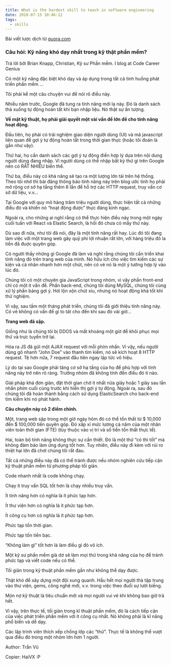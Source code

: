 ```yaml
---
title: What is the hardest skill to teach in software engineering
date: 2018-07-15 10:46:12
tags:
  - skills
---
```


Bài viết lược dịch từ [quora.com](https://www.quora.com/What-is-the-hardest-skill-to-teach-in-software-engineering/answer/Brian-Knapp-1)

### <strong>Câu hỏi: Kỹ năng khó dạy nhất trong kỹ thật phần mềm?</strong>

Trả lời bởi Brian Knapp, Christian, Kỹ sư Phần mềm. I blog at Code Career Genius
<!-- more -->
Có một kỹ năng đặc biệt khó dạy và áp dụng trong tất cả tình huống phát triền phần mềm …

<!-- more -->
Tôi phải kể một câu chuyện vui để nói rõ điều này.

Nhiều năm trước, Google đã tung ra tính năng mới lạ này. Đó là danh sách thả xuống tự động hoàn tất khi bạn nhập liệu. Nó thật sự ấn tượng.

<b>Về mặt kỹ thuật, họ phải giải quyết một vài vấn đề lớn để cho tính năng hoạt động.</b>

Đầu tiên, họ phải có trải nghiệm giao diện người dùng (UI) và mã javascript liên quan để gợi ý tự động hoàn tất trong thời gian thực (hoặc tôi đoán là gần như vậy).

Thứ hai, họ cần danh sách các gợi ý tự động điền hợp lý dựa trên nội dung người dùng đang nhập. Vì người dùng có thể nhập bất kỳ thứ gì trên Google nên có RẤT NHIỀU biến thể.

Thứ ba, điều này có khả năng sẽ tạo ra một lượng lớn tải trên hệ thống. Theo tôi nhớ thì bài đăng thông báo tính năng này trên blog ước tính họ phải mở rộng cơ sở hạ tầng thêm 6 lần để hỗ trợ các HTTP request, truy vấn cơ sở dữ liệu, v.v…

Tại Google với quy mô hàng trăm triệu người dùng, thực hiện tất cả những điều đó và khiến nó “hoạt động được” thực đáng kinh ngạc.

Ngoài ra, cho những ai nghĩ rằng có thể thực hiện điều này trong một ngày cuối tuần với React và Elastic Search, là hồi đó chưa có mấy thứ này.

Dù sao đi nữa, như tôi đã nói, đây là một tính năng rất hay. Lúc đó tôi đang làm việc với một trang web gây quỹ phi lợi nhuận rất lớn, với hàng triệu đô la tiền đã đuợc quyên góp.

Có người thấy những gì Google đã làm và nghĩ rằng chúng tôi cần triển khai tính năng đó trên trang web của mình. Nó hữu ích cho việc tìm kiếm các sự kiện và cá nhân nhanh hơn một chút, nên có vẻ nó là một ý tưởng hợp lý vào lúc đó.

Chúng tôi có một chuyên gia JavaScript trong nhóm, vì vậy phần front-end chỉ có một ít vấn đề. Phần back-end, chúng tôi dùng MySQL, chúng tôi cùng xử lý phần bảng gợi ý. Hơi lộn xộn chút xíu, nhưng nó hoạt động khá tốt khi thử nghiệm.

Vì vậy, sau tầm một tháng phát triển, chúng tôi đã giới thiệu tính năng này. Có vẻ không có vấn đề gì to tát cho đến khi sau đó vài giờ…

<b>Trang web đã sập.</b>

Giống như là chúng tôi bị DDOS và mất khoảng một giờ để khôi phục mọi thứ và trực tuyến trở lại.

Hóa ra JS đã gửi một AJAX request với mỗi phím nhấn. Vì vậy, nếu người dùng gõ nhanh “John Doe” vào thanh tìm kiếm, nó sẽ kích hoạt 8 HTTP request. Tệ hơn nữa, 7 request đầu tiên ngay lập tức vô hiệu.

Lý do tại sao Google phải tăng cơ sở hạ tầng của họ để phù hợp với tính năng này trở nên rõ ràng. Trưởng nhóm đã không tính đến điều đó tí nào.

Giải pháp khá đơn giản, đặt thời gian chờ ít nhất nửa giây hoặc 1 giây sau lần nhấn phím cuối cùng trước khi hiển thị gợi ý tự động. Ngoài ra, sau đó chúng tôi đã hoàn thành bằng cách sử dụng ElasticSearch cho back-end tìm kiếm khi nó phát hành.

<b>Câu chuyện này có 2 điểm chính.</b>

Một, trang web sập trong một giờ ngày hôm đó có thể tổn thất từ $ 10,000 đến $ 100,000 tiền quyên góp. Đó xấp xỉ mức lương cả năm của một nhân viên toàn thời gian (FTE) (tùy thuộc vào vị trí và số tiền tổn thất thực tế).

Hai, toàn bộ tính năng không thực sự cần thiết. Đó là một thứ “có thì tốt” mà không đảm bảo làm ứng dụng tốt hơn. Tuy nhiên, điều này đi kèm với rủi ro thiệt hại lớn đã chơi chúng tôi rất đau.

Tất cả những điều này đã có thể tránh được nếu nhóm nghiên cứu tiếp cận kỹ thuật phần mềm từ phương pháp tối giản.

Code nhanh nhất là code không chạy.

Chạy ít truy vấn SQL tốt hơn là chạy nhiều truy vấn.

Ít tính năng hơn có nghĩa là ít phức tạp hơn.

Ít thư viện hơn có nghĩa là ít phức tạp hơn.

Ít công cụ hơn có nghĩa là ít phức tạp hơn.

Phức tạp tốn thời gian.

Phức tạp tốn tiền bạc.

“Không làm gì” tốt hơn là làm điều gì đó vô ích.

Một kỹ sư phần mềm già dơ sẽ làm mọi thứ trong khả năng của họ để tránh phức tạp và viết code nếu có thể.

Tối giản trong kỹ thuật phần mềm gần như không thể dạy được.

Thật khó để xây dựng một đội xung quanh. Hầu hết mọi người thà tập trung vào thư viện, gems, công nghệ mới, v.v. trong việc theo đuổi sự lười biếng.

Món nợ kỹ thuật là tiêu chuẩn mới và mọi người vui vẻ khi không bao giờ trả hết.

Vì vậy, trên thực tế, tối giản trong kĩ thuật phần mềm, đó là cách tiếp cận của việc phát triển phần mềm với ít công cụ nhất. Nó không phải là kĩ năng phổ biến và dễ dạy.

Các lập trình viên thích xếp chồng lớp các “thứ”. Thực tế là không thể vượt qua điều đó trong một nhóm lớn hơn 1 người.

Author: Trần Vũ

Copier: HaiVX :P
